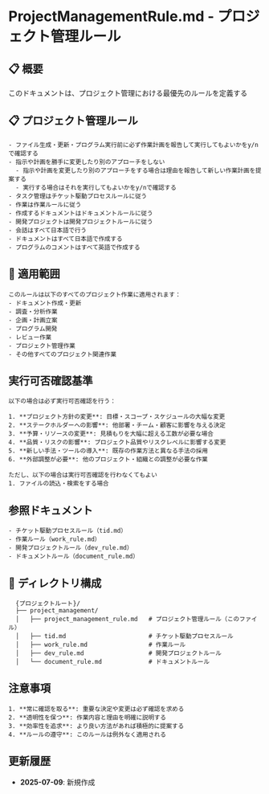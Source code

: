 # ProjectManagementRule.md - プロジェクト管理ルール

## 📋 概要
このドキュメントは、プロジェクト管理における最優先のルールを定義する

## 📋 プロジェクト管理ルール
```
- ファイル生成・更新・プログラム実行前に必ず作業計画を報告して実行してもよいかをy/nで確認する
- 指示や計画を勝手に変更したり別のアプローチをしない
  - 指示や計画を変更したり別のアプローチをする場合は理由を報告して新しい作業計画を提案する
  - 実行する場合はそれを実行してもよいかをy/nで確認する
- タスク管理はチケット駆動プロセスルールに従う
- 作業は作業ルールに従う
- 作成するドキュメントはドキュメントルールに従う
- 開発プロジェクトは開発プロジェクトルールに従う
- 会話はすべて日本語で行う
- ドキュメントはすべて日本語で作成する
- プログラムのコメントはすべて英語で作成する
```

## 🎯 適用範囲
```
このルールは以下のすべてのプロジェクト作業に適用されます：
- ドキュメント作成・更新
- 調査・分析作業
- 企画・計画立案
- プログラム開発
- レビュー作業
- プロジェクト管理作業
- その他すべてのプロジェクト関連作業
```
## 実行可否確認基準
```
以下の場合は必ず実行可否確認を行う：

1. **プロジェクト方針の変更**: 目標・スコープ・スケジュールの大幅な変更
2. **ステークホルダーへの影響**: 他部署・チーム・顧客に影響を与える決定
3. **予算・リソースの変更**: 見積もりを大幅に超える工数が必要な場合
4. **品質・リスクの影響**: プロジェクト品質やリスクレベルに影響する変更
5. **新しい手法・ツールの導入**: 既存の作業方法と異なる手法の採用
6. **外部調整が必要**: 他のプロジェクト・組織との調整が必要な作業

ただし、以下の場合は実行可否確認を行わなくてもよい
1. ファイルの読込・検索をする場合
```

## 参照ドキュメント
```
- チケット駆動プロセスルール（tid.md）
- 作業ルール（work_rule.md）
- 開発プロジェクトルール（dev_rule.md）
- ドキュメントルール（document_rule.md）
```

## 📁 ディレクトリ構成
```
  {プロジェクトルート}/
  ├── project_management/
  │   ├── project_management_rule.md   # プロジェクト管理ルール（このファイル）
  │   ├── tid.md                       # チケット駆動プロセスルール
  │   ├── work_rule.md                 # 作業ルール
  │   ├── dev_rule.md                  # 開発プロジェクトルール
  │   └── document_rule.md             # ドキュメントルール
```

## 注意事項
```
1. **常に確認を取る**: 重要な決定や変更は必ず確認を求める
2. **透明性を保つ**: 作業内容と理由を明確に説明する
3. **効率性を追求**: より良い方法があれば積極的に提案する
4. **ルールの遵守**: このルールは例外なく適用される
```

## 更新履歴
- **2025-07-09**: 新規作成
